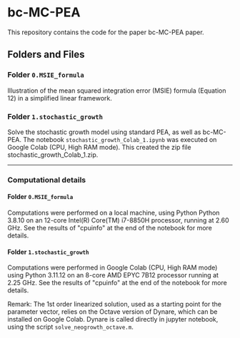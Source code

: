 # bc-MC-PEA

This repository contains the code for the paper bc-MC-PEA paper.


## Folders and Files
### Folder `0.MSIE_formula`
Illustration of the mean squared integration error (MSIE) formula (Equation 12) in a simplified linear framework.

### Folder `1.stochastic_growth`
Solve the stochastic growth model using standard PEA, as well as bc-MC-PEA. The notebook `stochastic_growth_Colab_1.ipynb` was executed on Google Colab (CPU, High RAM mode). This created the zip file stochastic_growth_Colab_1.zip.

---

### Computational details
#### Folder `0.MSIE_formula`
Computations were performed on a local machine, using Python Python 3.8.10 on an 12-core Intel(R) Core(TM) i7-8850H processor, running at 2.60 GHz. See the results of "cpuinfo" at the end of the notebook for more details.

#### Folder `1.stochastic_growth`
Computations were performed in Google Colab (CPU, High RAM mode) using Python 3.11.12 on an 8-core AMD EPYC 7B12 processor running at 2.25 GHz. See the results of "cpuinfo" at the end of the notebook for more details.

Remark: The 1st order linearized solution, used as a starting point for the parameter vector, relies on the Octave version of Dynare, which can be installed on Google Colab. Dynare is called directly in jupyter notebook, using the script `solve_neogrowth_octave.m`.
